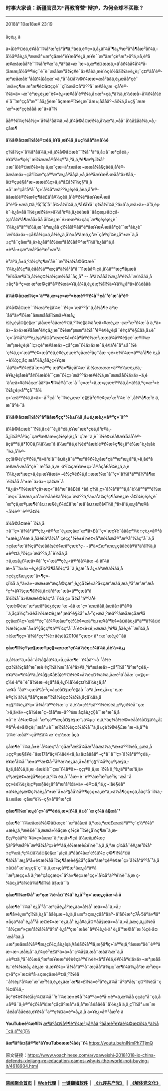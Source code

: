 ### 时事大家谈：新疆官员为“再教育营”辩护，为何全球不买账？
------------------------

<div class="published">
 <span class="date" title="ä¸­å½æ¶é´">
  <time datetime="2018-10-18T23:19:45+08:00">
   2018å¹´10æ18æ¥ 23:19
  </time>
 </span>
</div>
<br/>
<div class="wsw">
 <span class="dateline">
  åçé¡¿ â
 </span>
 <p>
  ä»å¦è®¤éä¸­è¥å­å¨ï¼å°æ¹ç§°å¶ä¸ºâèä¸è®­ç»ä¸­å¿âï¼å¹¶ä¿®æ³å°å¶åæ³åï¼ä¸­å½å®åè¿ä¸ªææå°±æ°çåæè²è¥æåºè¿ä¸æ­¥è¯´æ³ãæ°çèªæ²»åºä¸»å¸­éªåæ¥æãæåå°è¯´ï¼å¹è®­æ¯ä¸ºäºâä»æ ¹æ¬ä¸æ¶é¤ææä¸»ä¹âï¼âå¢å¼ºå­¦åææ¡å½å®¶éç¨è¯­è¨æå­ãæ³å¾ç¥è¯ä»¥åèä¸æè½ç­è½åâï¼ä»è¿è¡¨ç¤ºâå¹è®­æºæåæåè´¹åå­¦ï¼å­¦åçæ´»ä¸°å¯å¤å½©ï¼ææ»æå³âãä¸è¿æåå°çè¯´æä»ç¶æ æ³æ¶é¤å¤ççè´¨çï¼æå¤å°äººå¨æ¥åè¿æ ·çå¹è®­ï¼ä»ä»¬æ¯èªæ¿è¿æ¯è¢«è¿«æ¥åå¹è®­ï¼ä¸­å±æ²»çä¸ºä½ä¸è½éæå¬å¼ï¼å½éé´å¯¹æ°ççå³æ³¨åå¿§èæ¯åçææ®ï¼è¿æ¯âæ±¡åååäº¬âï¼ä¸­å±ç§¯ææ´æ²»æ°ççèååå æ¯ä»ä¹ï¼
 </p>
 <p>
  åå®¾ï¼ç¾å½ç»´å¾å°åä¼ä¸»å¸­ä¼å©å¤æï¼ä¸­å½æ°ä¸»åå¨å½å§åä¼ä¸»å¸­çåæ¶
 </p>
 <div class="wsw__embed">
 </div>
 <p>
  <strong>
   ä¼å©å¤æï¼å¦è®¤éä¸­è¥ä¸æï¼ä¸­å±ç¾ååºä»å½é
  </strong>
 </p>
 <p>
  ç¾å½ç»´å¾å°åä¼ä¸»å¸­ä¼å©å¤æè¯´ï¼å¯¹äºä¸­å±å¨æ°çåéä¸­è¥äºä»¶çè¡¨æï¼ææå®å½çº³ä¸ºä¸ä¸ªé¶æ®µï¼å°±æ¯å¦è®¤æï¼è«è¡·ä¸æ¯çæ··ä¹±æåæ¬ææå¼å§çâèä¸å¹è®­âæãæä»¬çå°ï¼æ°çäººæ°æ¿åºåå¡ä¸»å¸­âéªåæ¥æÂ·æåå°ä»¥åä¸­å¤®çµè§å°æ¬ææé½ç»ä¸äºå£å¾ï¼ç§°ä¸­å±å¨æ°çå°åºå¯¹ç»´å¾å°æäººè¿è¡éä¸­âèä¸å¹è®­âãæè¦é®ï¼æ¢ç¶âé£ä¹å¥½çèä¸å¹è®­ï¼éªåæ¥æÂ·æåå°èªå·±æä¸¤ä¸ªå¦¹å¦¹å¨å¾·å½ï¼ä¸ä¸ªå¥å¥å¨ç¾å½ï¼ä¸ºä»ä¹ä¸æä»ä»¬ä¹ä¸èµ·è¯·è¿å»åå ï¼è¿æï¼ä»»ä½å¹è®­ä¸­å¿éè¦æå¨ååçæµ·å¤çå­¦çä¹å¼ºå¶æåå»åå åï¼è¿æ¯é»ææªé»çãç¯æ¶çè¡é¡è¿è¯´ï¼è¿äºäººé½ä¸æ¯èªæ¿åå çï¼å¦å®âäºéªåæ¥æÂ·æåå°çè¯´æ³ãè¿è¯´æï¼ä»ä»¬çå£å¾ç»ä¸å¾è¿ä¸å½»åºãæä¸ç¹æ¯çå®çï¼è¿å°±æ¯ä¸­å±ç°å¨çåæ³ä¸ä»è¿åäºå½éæ³åå½åå®ªæ³ï¼ä¹è¿åäºä¸­å±èªå·±çæ°æåºåèªæ²»æ³ã
 </p>
 <p>
  è³äºä¸­å±ä¸ºä½çªç¶æ¹åè¯´æ³ï¼ä¼å©å¤æè¯´ï¼è¿å½ç¶ä¸èåå½äººæçäºä¼å³å°å¨11æåå®¡çä¸­å½äººæç¶åµæå³èï¼åæ¶ä¹ä¸å½éç¤¾ä¼çæ½åå¯åç¸å³ -- åªä½ååå½æ¿åºé½å¨æ½åãä¸­å±åç°å·²ç»æ æ³æ©çäºå®ï¼æä»¥ä¸å¾ä¸è¿è¡ç¾åï¼ä»¥ä¾¿åºä»å½éååã
 </p>
 <p>
  <strong>
   ä¼å©å¤æï¼ç»´äººä¸æ»¡ç»æ²»èæè®®ï¼å¹³ç­å¯¹è¯æ¯å³é®
  </strong>
 </p>
 <p>
  ä¼å©å¤æè¯´ï¼æäºè§ä¼è¯´ï¼ç»´æäººå¨ä¸­å½å¶é äºæ´åäºä»¶ï¼æ¯âææåå­âï¼æä»¥æå¿è¦è¿è¡å¤§è§æ¨¡âåæè²âãæè®¤ä¸ºï¼è§ä¼ä¹æä»¥æè¿æ ·çæ³æ³ï¼æ¯å ä¸ºä»ä»¬ä»ä»æ¥ååæ¹é¢çä¿¡æ¯ï¼èæ²¡ææºä¼å¯¹é®é¢è¿è¡å¨é¢çäºè§£ãä¸­å±è¯´ç»´å¾å°äººè¿è¡äºå¤å°ææè¢­å»ï¼å¶å®é½æ²¡ææä¾å®¢è§çè¯æ®ï¼æ´æ²¡æè¿è¡è¯¦ç»çè°æ¥ãæä»¬çå°çæ¯ï¼ä»ä»æ¯ä¸é¢ä¹è¯å°±å¯¼è´ç¾ä¸ç»´æäººè¢«æå°éä¸­è¥è¿è¡æè°çåæè²ãç¨åæ ·çé»è¾ï¼æ±äººä¹å¶é è¿å¬è½¦çç¸åç æå¹¼å¿å­å¿ç«¥çæ´åäºä»¶ï¼é£ä¹æ±äººç æäºä»¶åçåï¼æ¯å¦è¦ææææ±äººé½æè¿éä¸­è¥è¿è¡åæè²å¢ï¼æè¦è¯´çæ¯ï¼ç»´æäººä»æ¥é½ä¸æ¯ææåå­ï¼ä»ä»¬ä¸­é´ä¹æä»¥ä¼åçæ´åäºä»¶ï¼å®å¨æ¯å¯¹ç»æ²»ä¸æ»¡çæè®®ãä¸­å±ä½ä¸ºç»æ²»èï¼å¿é¡»å¹³ç­å¯¹å¾ç»´æäººï¼ä¸ä»ä»¬å¹³ç­å¯¹è¯ï¼è¿ææ¯è§£å³é®é¢çæ¹æ³ï¼è¯è¯¸å¼ºå¶æ¹é ä¸æ¯åºè·¯ã
 </p>
 <p>
  <strong>
   ä¼å©å¤æï¼å¼ºå¶ååæ¶ç­ç²¾è±ï¼ä¸­å±é¿æè¿«å®³ç»´äºº
  </strong>
 </p>
 <p>
  ä¼å©å¤æè¯´ï¼ä¸­å±è¯´è¿äºéä¸­è¥æ¯æè°çèä¸å¹è®­ä¸­å¿ï¼å®åªãç¯çæ¶æ¥ãæ»ç¼è¡é¡è¿å¨ç¹æ¨ä¸­è¯´ï¼è¢«éå¥æ¥åâå¹è®­âçäººä¸å°100ä¸ï¼ä½æ¯å·ä½æ°å­ä¸è½éé²ãæè¦é®ï¼æ¢ç¶è¿äºé½æ¯è¿è¡åè´¹èä¸å¹è®­çç¦å©é¡¹ç®ï¼ä¸ºä»ä¹è¦å¯¹å¤ä¿å¯äººæ°å¢ï¼è¿åæ°çäººæ°æ¿åºä¸»å¸­âéªåæ¥æÂ·æåå°çè¯´æ³åä¸ä¸æ ·äºï¼çæ¥æ±ç»´å®åçå£å¾è¿ä¸ä¸è´ï¼è¿æ²¡æç»ä¸èµ·æ¥ãæä»¬é½ç¥éï¼ä¸­å±ææ¾æ¯å¯¹ç»´å¾å°äººå¼ºå¶æ´èï¼åå å°±æ¯ä»ä»¬çä¼æ¯å°ä¿¡ä»°ï¼èæè°çå»æç«¯ååªæ¯åå£èå·²ãå ç¾ä¸ç»´å¾å°äººä¸å¯è½äººäººé½æ¯æç«¯åææä¸»ä¹ä»½å­ãé£ä¹ï¼ç»´æäººä¸ºä»ä¹ä¼çªç¶åæè¿æ ·å¢ï¼è¡é¡è¿è¯´æ°çä¸æ®µæ¶é´å¤±æ§è¿ï¼é£ä¹æ¯æä¹å¤±æ§å¢ï¼ä¸ºä»ä¹ä¸æ¿åºæ¥å¬å¼è®¨è®ºå¢ï¼
 </p>
 <p>
  ä¼å©å¤æè¯´ï¼ä¸­å±å¯¹ç»´å¾å°äººçè¿«å®³æ¯é¿æçãæ¯æ¶ä»£å¯¹ç»´æç¥è¯åå­åç²¾è±çè¿«å®³å°±æè¿ä¹èæ ä¸åãé£äºå½å¹´çèçç²¾è±é½è¢«å³æ¼åæå®³æ®å°½ãç°å¨ä¸­å±çåæ³æ´å¾çäºè¡èååè¡éé¢æåºçæè°ç¬¬äºä»£æ°ææ¿ç­ãåèèå®å°ä¹åï¼ä¸­å±è®¤ä¸ºï¼ç»´æäººä¸å¯è½åä¸­å±ä¸æ¡å¿ï¼æä»¥å¯¹ç»´æäººçè¿«å®³åå¾åæ¬å åï¼åæ¬å¯¹ä»ä»¬è¿è¡å¼ºå¶ååï¼ç°å¨ä¸è¿æ¯å å¿«äºæ­¥ä¼ãä¸­å±çè¿ç§æ¿ç­æ¯å»¶ç»­çï¼å ä¸ºä»ä»¬ææ±æ°æçå©çæ°¸è¿çå¾é«äºå«çæ°æãä¸æä¸ªå°æ°æ°æå³ç³»å¥½çæ¶åï¼ä¸­å±ä¹åªæ¯æå«äººçæå°åå¼ï¼å¯ä»¥ææè©èãç°å¨ï¼ä¸ç»´å¾å°äººä¹é´çæè©èæ¯æ²¡æäºãè¿éçæ ¹æ¬åå æ¯ç»´ææååä¸­åæåå±äºå®å¨ä¸åçä½ç³»ãèå½¼æ­¤è¿æ²¡æäºè§£å°±å·²ç»æä¸ºæäººãæåæçåæ¶åççåæï¼ç»´æäººéç¨å¾®æåæ°çé½è¢«æäºèµ·æ¥å¹¶è¢«å¤åãè¿äºäººå¾å¤é½æ¾ç»æ¯å±äº§åççº¢äººï¼ç°å¨å´è¢«è«é¡»ææä¸ºé¶ä¸åãè¿è¯´æï¼ä¸­å±è¦æ¶ç­ç»´å¾å°çç²¾è±ãè¡èå2010å¹´çæç« å°±æ¯æè¿é¨åã
 </p>
 <p>
  <strong>
   çåæ¶ï¼ç®¡æ§ææ®µç§»æ¤æ°çï¼å½éç¤¾ä¼ä¸åè½»ä¿¡
  </strong>
 </p>
 <p>
  ä¸­å½æ°ä¸»åå¨å½å§åä¼ä¸»å¸­çåæ¶è¯´ï¼åäº¬å¯¹å½éç¤¾ä¼çååºæ¯æè ¢çï¼ä½æ¯å´èªä»¥ä¸ºèªæãæä»¬çå°ï¼å¯¹äºæ°çéä¸­è¥äºä»¶ï¼å®ä¸å¼å§ç¢å£å¦è®¤ï¼è¢«å½éç¤¾ä¼ä¸åæ­é²ä¹ååæ¯ç»§ç»­ç¼é è°è¨è¯å¾èæ··è¿å³ãä¸è¿ï¼å½éç¤¾ä¼è¿ä¸å¹´æ¥å¯¹åäº¬çæåº¦å·²ç»åçéå¤§æ¹è§ãå¯¹äºä¸­å±è¿å»ç¨è¡æè®ç¼ ä½ä¸ºååºçææ³ï¼å½éç¤¾ä¼ä¸åçä¼ãä¸­å±ç§°ï¼è¿äºç»´å¾å°äººé½æ¯ç¯ä¸è½»ç½ªçäººï¼éè¦éä¸­ç®¡çï¼èå¨çæ´»ä¸ä»ä»¬çå¾éæ¯ç¬¦ååºæ¬äººéæ åçãè¿ç§è¯´æ³æ¯ä¸­å±å¨è¯å¾æ©çå¯¹æ°çäººæçå¤§è§æ¨¡ä¾µç¯è¡ä¸ºãç¾å½é©»èåå½å¤§ä½¿å¦®åºÂ·é»å©çè¡¨æå°±è¯´æï¼å½éç¤¾ä¼å¯¹ä¸­å±çè¾©è§£æ ¹æ¬ä¸ä¹°è´¦ï¼è¯æåäº¬çå®£ä¼ æ¯èç½èæ åçã
 </p>
 <p>
  çåæ¶è¯´ï¼ä¸­å±è¯å¾æç°å¨çåæ³æ­£å¼åæ³åãæä½ä¸ºæ±äººï¼éå¸¸çæä¸­å±çç®¡æ§å¥è·¯ãæ17å²åç¢ï¼åè¢«ä¸­å±å¤åãåäº¬ç°å¨å¯¹ç»´å¾å°äººçéä¸­è¥æ¹å¼å¯¹æ±äººæ©å·²å®æ½è¿ãä¸­å±å£°ç§°ï¼å®çç®¡æ§ä¸­å¿ä¸åå½ä¸ä¸æ ·ãæè¦è¯´çæ¯ï¼å®ä»¬çç¡®ä¸ä¸æ ·ï¼å ä¸ºè¿äºå°æ¹ä¸ä»ç®¡æ§è¢«æ§å¶èçè¡ä¸ºï¼ èä¸å¯¹åæ¬è¨è®ºãæ³æ³çè³è¡¨æå¨åçç»èé½è¿è¡ç®¡æ§ãè¿äºå°æ¹åªè¦ä»ä»¬è®¤ä¸ºä¸ç¬¦åè§èå°±ä¼è¿è¡æ©ç½ãè¿å°±æ¯å±äº§åå½å®¶ççç±ä¸æ°ä¸»ä½å¶çç±çä¸åãç°å¨ï¼ä¸­å±æåæ ·çåæ³è½¬ç§»å°äºæ°çã
 </p>
 <p>
  <strong>
   çåæ¶ï¼æ´æ¿è´ç»´äººèéä¸æ»¡ï¼ä¸­å±è´´æ ç­¾å å§æå¯¹
  </strong>
 </p>
 <p>
  çåæ¶è¯´ï¼æåæä¼å©å¤æçè¯´æ³ãå¦æå ä¸ºæä¸ªæè£ææäºäººç¯ç½ªï¼å°±æè¿ä¸ªæè£è´´ä¸ææä»½å­çæ ç­¾çè¯ï¼è¿å½ç¶æ¯ä¸æ­£ç¡®çãåºè¯¥ä»ç»åææ¯ä¸ªæ¡ä»¶çå·ä½æåµï¼æç§äºå®æåºè¯æ®å¾åºç»è®ºãä¸è½ææè£é½è´´ä¸ä¸ä¸ªæ ç­¾ãå¨è¥¿æ¹ï¼å°±ç®æä¸ªç¾¤ä½å¤§è§æ¨¡åçä¸äºååï¼åæ¹é½ä¼ç ç©¶ï¼å°¤å¶ä¼å¨æ¿åºå±é¢æ¾åå ï¼ç¶åæèè§£å³çåæ³ãæ°çé®é¢æ¯ç»´å¾å°äººå¯¹ä¸­å±å¤å¹´æ´æ¿ç§¯ç´¯ä¸ä¸æ»¡çå®£æ³ãæ¿åºå®å¨æ²¡æçç±å ä¸ºæ°çåççæç«¯äºä»¶èç»æ°çç»´å¾å°äººé½è´´ä¸æ ç­¾ãè¿åªä¼éå¾å¶åï¼å å§æå¯¹ã
 </p>
 <p>
  <strong>
   çåæ¶ï¼æ©å¹´æ°çæ ½è·å¤´ï¼ä¹ è¿å¹³ç»´ææ¿ç­åæ¬å å
  </strong>
 </p>
 <p>
  çåæ¶è¯´ï¼ä¹ è¿å¹³å¨æ°çåè¿åºæ¿ãä»å½å¹´æä»»å¯ä¸»å¸­æ¶å»è¿æ°çï¼ä¸è¿å¨ååèµæ¬è¿ä¸­å±æ²»çæ¿ç­åå°åäº¬ä¹åï¼æ°ç7Â·5äºä»¶å°±åçäºãä¹ è¿å¹³å æ­¤è¢«æ¨è¿ä¸å¹´è¿å¥ä¸­å¤®åå§æä»»å¯ä¸»å¸­ãæç¸ä¿¡ï¼éå¨å½çæ²»çæ¹å¼å¾å°äºä¹ è¿å¹³çæ¯æåè¯å®ï¼è¿è·ä¹ è¿å¹³æ©å¹´æ ½çè·å¤´æå³ãä¸­å±æ²¡æåæå½å®¶æ¿ç­ï¼ç¸åè¿è¡ä¸¥åéåï¼å¹¶ä¸æ§å¶ç»´äººè¡ä¸ºãææ³åè¨è®ºãæ¬æ¬¡éåè¡å¨ä¸­ï¼çè³é£äºä»ä»å¨ç¾å§ä¸­æå¨æãä½æ¯ä¸­å±è®¤ä¸ºå¯è½æä¸ºæªæ¥ææ³é¢è¢çäººé½è¢«å³å¥éä¸­è¥ï¼åªè¦ä»ä»¬æ²¡æååè¡¨è¾¾æå¿ ãè¿æ ·ä¸æ¥ï¼ç»´å¾å°äººå¨æçåå°ä¾µç¯æ¶ï¼ä¾¿å°æ æ³æç»ç»å°ç»´æ¤èªå·±çæçãæè®¤ä¸ºï¼éå¨å½èµ°å¾æ¯æ¯æ³½ä¸è¿è¿ãæ¯æ¶ä»£ï¼ä»è³å°è¿ä¼å¨åºäºåè¡¨ç¤ºï¼è¦å¨ç¾¤ä¼ä¸­åç°é¢è¢ï¼è¦åç¾¤ä¼å¯¹è¯ï¼è¦æ±é¢å¯¼äººä»èªå·±èº«ä¸æ¾åå ç­ç­ãç°å¨çä¸­å±å®å¨ä¸è®²éçï¼åªè¦æ°çåçäºæå°±ä¸å³æ´åéåãéå¨å½è¿å ä¸ä¸ç¹ï¼å°±æ¯æ´åéåä¹ååééä¸­è¥ï¼å¯¹äººç¾¤ä»èº«å¿ä¸å ä»¥è¿«å®³åæ¹é ã
 </p>
 <p>
  <strong>
   YouTubeé¾æ¥ï¼
  </strong>
  <a class="wsw__a" href="https://youtu.be/T1yWduDO-d4" target="_blank">
   æ¶äºå¤§å®¶è°ï¼æ°çå®åä¸ºâåæè²è¥âè¾©æ¤ï¼ä¸ºä½å¨çä¸ä¹°è´¦ï¼
  </a>
 </p>
 <p>
  <strong>
   ãæ¶äºå¤§å®¶è°ãYouTubeæ­æ¾åè¡¨ï¼
  </strong>
  <a class="wsw__a" href="https://youtu.be/nINmPh7TjmQ" target="_blank">
   https://youtu.be/nINmPh7TjmQ
  </a>
 </p>
 <div class="clear">
 </div>
 <div class="mediaReplacer externalMedia">
  <div class="c-sticky-container">
   <div class="c-sticky-element" data-sp_api="youtube">
    <span class="c-sticky-element__close-el c-sticky-element__swipe-el ta-c" title="å³é­">
     <span class="ico ico-close m-0">
     </span>
    </span>
    <div class="external-content-placeholder">
    </div>
    <script>
    </script>
   </div>
  </div>
 </div>
 <p>
 </p>
 <p>
 </p>
 <p>
 </p>
</div>

原文链接：https://www.voachinese.com/a/voaweishi-20181018-io-china-defends-xinjiang-re-education-camps-why-is-the-world-not-buying-it/4618934.html


------------------------
#### [禁闻聚合首页](https://github.com/gfw-breaker/banned-news/blob/master/README.md) &nbsp;|&nbsp; [Web代理](https://github.com/gfw-breaker/open-proxy/blob/master/README.md) &nbsp;|&nbsp;  [一键翻墙软件](https://github.com/gfw-breaker/nogfw/blob/master/README.md) &nbsp;|&nbsp; [《九评共产党》](https://github.com/gfw-breaker/9ping.md/blob/master/README.md#九评之一评共产党是什么) &nbsp;|&nbsp; [《解体党文化》](https://github.com/gfw-breaker/jtdwh.md/blob/master/README.md#绪论)